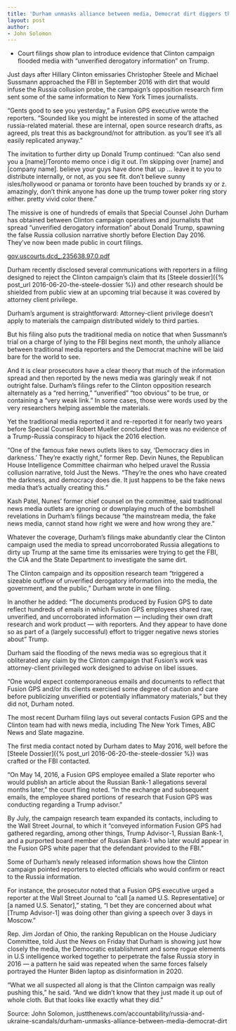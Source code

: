```yaml
---
title: 'Durham unmasks alliance between media, Democrat dirt diggers that triggered false Russia story'
layout: post
author:
- John Solomon
---
```


- Court filings show plan to introduce evidence that Clinton campaign flooded media with “unverified derogatory information” on Trump.

Just days after Hillary Clinton emissaries Christopher Steele and Michael Sussmann approached the FBI in September 2016 with dirt that would infuse the Russia collusion probe, the campaign’s opposition research firm sent some of the same information to New York Times journalists.

“Gents good to see you yesterday,” a Fusion GPS executive wrote the reporters. “Sounded like you might be interested in some of the attached russia-related material. these are internal, open source research drafts, as agreed, pls treat this as background/not for attribution. as you’ll see it’s all easily replicated anyway.”

The invitation to further dirty up Donald Trump continued: “Can also send you a [name]/Toronto memo once i dig it out. I’m skipping over [name] and [company name]. believe your guys have done that up … leave it to you to distribute internally, or not, as you see fit. don’t believe sunny isles/hollywood or panama or toronto have been touched by brands xy or z. amazingly, don’t think anyone has done up the trump tower poker ring story either. pretty vivid color there.”

The missive is one of hundreds of emails that Special Counsel John Durham has obtained between Clinton campaign operatives and journalists that spread “unverified derogatory information” about Donald Trump, spawning the false Russia collusion narrative shortly before Election Day 2016. They’ve now been made public in court filings.

[gov.uscourts.dcd\_.235638.97.0.pdf](https://justthenews.com/sites/default/files/2022-04/gov.uscourts.dcd_.235638.97.0.pdf)

Durham recently disclosed several communications with reporters in a filing designed to reject the Clinton campaign’s claim that its [Steele dossier]({% post_url 2016-06-20-the-steele-dossier %}) and other research should be shielded from public view at an upcoming trial because it was covered by attorney client privilege.

Durham’s argument is straightforward: Attorney-client privilege doesn’t apply to materials the campaign distributed widely to third parties.

But his filing also puts the traditional media on notice that when Sussmann’s trial on a charge of lying to the FBI begins next month, the unholy alliance between traditional media reporters and the Democrat machine will be laid bare for the world to see.

And it is clear prosecutors have a clear theory that much of the information spread and then reported by the news media was glaringly weak if not outright false. Durham’s filings refer to the Clinton opposition research alternately as a “red herring,” “unverified” “too obvious” to be true, or containing a “very weak link.” In some cases, those were words used by the very researchers helping assemble the materials.

Yet the traditional media reported it and re-reported it for nearly two years before Special Counsel Robert Mueller concluded there was no evidence of a Trump-Russia conspiracy to hijack the 2016 election.

“One of the famous fake news outlets likes to say, ‘Democracy dies in darkness.’ They’re exactly right,” former Rep. Devin Nunes, the Republican House Intelligence Committee chairman who helped uravel the Russia collusion narrative, told Just the News. “They’re the ones who have created the darkness, and democracy does die. It just happens to be the fake news media that’s actually creating this.”

Kash Patel, Nunes’ former chief counsel on the committee, said traditional news media outlets are ignoring or downplaying much of the bombshell revelations in Durham’s filings because “the mainstream media, the fake news media, cannot stand how right we were and how wrong they are.”

Whatever the coverage, Durham’s filings make abundantly clear the Clinton campaign used the media to spread uncorroborated Russia allegations to dirty up Trump at the same time its emissaries were trying to get the FBI, the CIA and the State Department to investigate the same dirt.

The Clinton campaign and its opposition research team “triggered a sizeable outflow of unverified derogatory information into the media, the government, and the public,” Durham wrote in one filing.

In another he added: “The documents produced by Fusion GPS to date reflect hundreds of emails in which Fusion GPS employees shared raw, unverified, and uncorroborated information — including their own draft research and work product — with reporters. And they appear to have done so as part of a (largely successful) effort to trigger negative news stories about” Trump.

Durham said the flooding of the news media was so egregious that it obliterated any claim by the Clinton campaign that Fusion’s work was attorney-client privileged work designed to advise on libel issues.

“One would expect contemporaneous emails and documents to reflect that Fusion GPS and/or its clients exercised some degree of caution and care before publicizing unverified or potentially inflammatory materials,” but they did not, Durham noted.

The most recent Durham filing lays out several contacts Fusion GPS and the Clinton team had with news media, including The New York Times, ABC News and Slate magazine.

The first media contact noted by Durham dates to May 2016, well before the [Steele Dossier]({% post_url 2016-06-20-the-steele-dossier %}) was crafted or the FBI contacted.

“On May 14, 2016, a Fusion GPS employee emailed a Slate reporter who would publish an article about the Russian Bank-1 allegations several months later,” the court fling noted. “In the exchange and subsequent emails, the employee shared portions of research that Fusion GPS was conducting regarding a Trump advisor.”

By July, the campaign research team expanded its contacts, including to the Wall Street Journal, to which it “conveyed information Fusion GPS had gathered regarding, among other things, Trump Advisor-1, Russian Bank-1, and a purported board member of Russian Bank-1 who later would appear in the Fusion GPS white paper that the defendant provided to the FBI.”

Some of Durham’s newly released information shows how the Clinton campaign pointed reporters to elected officials who would confirm or react to the Russia information.

For instance, the prosecutor noted that a Fusion GPS executive urged a reporter at the Wall Street Journal to “call [a named U.S. Representative] or [a named U.S. Senator],” stating, “I bet they are concerned about what [Trump Advisor-1] was doing other than giving a speech over 3 days in Moscow.”

Rep. Jim Jordan of Ohio, the ranking Republican on the House Judiciary Committee, told Just the News on Friday that Durham is showing just how closely the media, the Democratic establishment and some rogue elements in U.S intelligence worked together to perpetrate the false Russia story in 2016 — a pattern he said was repeated when the same forces falsely portrayed the Hunter Biden laptop as disinformation in 2020.

“What we all suspected all along is that the Clinton campaign was really pushing this,” he said. “And we didn’t know that they just made it up out of whole cloth. But that looks like exactly what they did.”

Source: John Solomon, justthenews.com/accountability/russia-and-ukraine-scandals/durham-unmasks-alliance-between-media-democrat-dirt
